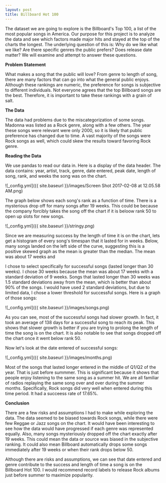 ```yaml
---
layout: post
title: Billboard Hot 100
--- 
```


The dataset we are going to explore is the Billboard's Top 100, a list of the most popular songs in America. Our purpose for this project is to analyze the data and see which factors made major hits and stayed at the top of the charts the longest. The underlying question of this is: Why do we like what we like? Are there specific genres the public prefers? Does release date matter? We will examine and attempt to answer these questions.

**Problem Statement**

What makes a song that the public will love? From genre to length of song, there are many factors that can go into what the general public enjoys. Although these rankings are numeric, the preference for songs is subjective to different individuals. Not everyone agrees that the top Billboard songs are the best. Therefore, it is important to take these rankings with a grain of salt. 

**The Data**

The data had problems due to the miscategorization of some songs. Madonna was listed as a Rock genre, along with a few others. The year these songs were relevant were only 2000, so it is likely that public preference has changed due to time. A vast majority of the songs were Rock songs as well, which could skew the results toward favoring Rock genre.

**Reading the Data**

We use pandas to read our data in. Here is a display of the data header. The data contains: year, artist, track, genre, date entered, peak date, length of song, rank, and weeks the song was on the chart.

![_config.yml]({{ site.baseurl }}/images/Screen Shot 2017-02-08 at 12.05.58 AM.png)

The graph below shows each song's rank as a function of time. There is a mysterious drop off for many songs after 19 weeks. This could be because the company forcibly takes the song off the chart if it is beloow rank 50 to open up slots for new songs.

![_config.yml]({{ site.baseurl }}/stringy.png)

Since we are measuring success by the length of time it is on the chart, lets get a histogram of every song's timespan that it lasted for in weeks. Below, many songs landed on the left side of the curve, suggesting this is a positive skewed graph as the mean is greater than the median. The mean was about 17 weeks and 


I chose to select specifically for successful songs (lasted longer than 30 weeks). I chose 30 weeks because the mean was about 17 weeks with a standard deviation of 9 weeks. Songs that lasted longer than 30 weeks was 1.5 standard deviations away from the mean, which is better than about 90% of the songs. I would have used 2 standard deviations, but due to limited data, I chose a lower threshold for successful songs. Here is a graph of those songs:

![_config.yml]({{ site.baseurl }}/images/songs.png)

As you can see, most of the successful songs had slower growth. In fact, it took an average of 138 days for a successful song to reach its peak. This shows that slower growth is better if you are trying to prolong the length of time the song is on the chart. It is also notable to see that songs dropped off the chart once it went below rank 50.

Now let's look at the date entered of successful songs:

![_config.yml]({{ site.baseurl }}/images/months.png)

Most of the songs that lasted longer entered in the middle of Q1/Q2 of the year. That is just before summmer. This is significant because it shows that people enjoy listening to the same song as a summer hit. We are all familiar of radios replaying the same song over and over during the summer months. Specifically, Rock songs did very well when entered during this time period. It had a succeess rate of 17.65%.

**Conclusion**

There are a few risks and assumptions I had to make while exploring the data. The data seemed to be biased towards Rock songs, while there were few Reggae or Jazz songs on the chart. It would have been interesting to see how the data would have progressed if each genre was represented equally. Also, many songs mysteriously dropped off the chart exactly after 19 weeks. This could mean the data or source was biased in the subjective ranking. It could also mean Billboard automatically drops some songs immediately after 19 weeks or when their rank drops below 50.

Although there are risks and assumptions, we can see that date entered and genre contribute to the success and length of time a song is on the Billboard Hot 100. I would recommend record labels to release Rock albums just before summer to maximize popularity.

